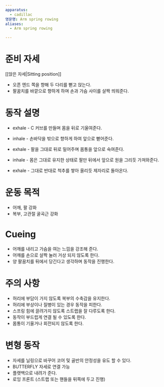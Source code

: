 ```yaml
---
apparatus:
  - cadillac
영문명: Arm spring rowing
aliases:
  - Arm spring rowing

---
```


# 준비 자세

[[앉은 자세|Sitting position]]

- 오픈 엔드 쪽을 향해 두 다리를 뻗고 앉는다.
- 팔꿈치를 바깥으로 향하게 하며 손과 가슴 사이를 살짝 띄워준다.

# 동작 설명

- exhale - C 커브를 만들며 몸을 뒤로 기울여준다.

- inhale - 손바닥을 밖으로 향하게 하여 앞으로 뻗어준다.

- exhale - 팔을 그대로 뒤로 밀어주며 몸통을 앞으로 숙여준다.

- inhale - 몸은 그대로 유지한 상태로 팔만 뒤에서 앞으로 원을 그리듯 가져와준다.

- exhale - 그대로 반대로 척추를 쌓아 올리듯 제자리로 돌아온다.

# 운동 목적

- 어깨, 팔 강화
- 복부, 고관절 굴곡근 강화

# Cueing

- 어깨를 내리고 가슴을 여는 느낌을 강조해 준다.
- 어깨를 손으로 살짝 눌러 거상 되지 않도록 한다.
- 양 팔꿈치를 뒤에서 당긴다고 생각하며 동작을 진행한다.

# 주의 사항

- 허리에 부담이 가지 않도록 복부의 수축감을 유지한다.
- 허리에 부상이나 질병이 있는 경우 동작을 피한다.
- 스프링 힘에 끌려가지 않도록 스트랩을 잘 다루도록 한다.
- 동작이 부드럽게 연결 될 수 있도록 한다.
- 몸통이 기울거나 회전되지 않도록 한다.

# 변형 동작

- 자세를 닐링으로 바꾸어 코어 및 골반의 안정성을 유도 할 수 있다.
- BUTTERFLY 자세로 연결 가능
- 플랫백으로 내려가 준다.
- 로잉 프론트 (스트랩 또는 핸들을 뒤쪽에 두고 진행)